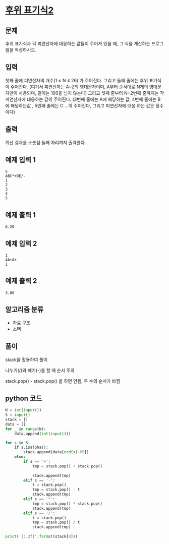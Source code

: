 # [후위 표기식2](https://www.acmicpc.net/problem/1935)

## 문제
후위 표기식과 각 피연산자에 대응하는 값들이 주어져 있을 때, 그 식을 계산하는 프로그램을 작성하시오.

## 입력
첫째 줄에 피연산자의 개수(1 ≤ N ≤ 26) 가 주어진다. 그리고 둘째 줄에는 후위 표기식이 주어진다. (여기서 피연산자는 A~Z의 영대문자이며, A부터 순서대로 N개의 영대문자만이 사용되며, 길이는 100을 넘지 않는다) 그리고 셋째 줄부터 N+2번째 줄까지는 각 피연산자에 대응하는 값이 주어진다. (3번째 줄에는 A에 해당하는 값, 4번째 줄에는 B에 해당하는값 , 5번째 줄에는 C ...이 주어진다, 그리고 피연산자에 대응 하는 값은 정수이다)

## 출력
계산 결과를 소숫점 둘째 자리까지 출력한다.

## 예제 입력 1 
    5
    ABC*+DE/-
    1
    2
    3
    4
    5

## 예제 출력 1 
    6.20

## 예제 입력 2
    1
    AA+A+
    1

## 예제 출력 2
    3.00

## 알고리즘 분류
- 자료 구조
- 스택

## 풀이
stack을 활용하여 풀이

나누기(/)와 빼기(-)를 할 때 순서 주의

stack.pop() - stack.pop() 을 하면 안됨, 두 수의 순서가 바뀜

## python 코드
```python
N = int(input())
S = input()
stack = []
data = []
for _ in range(N):
    data.append(int(input()))

for s in S:
    if s.isalpha():
        stack.append(data[ord(s)-65])
    else:
        if s == '+':
            tmp = stack.pop() + stack.pop()
            
            stack.append(tmp)
        elif s == '-':
            t = stack.pop()
            tmp = stack.pop() - t
            stack.append(tmp)
        elif s == '*':
            tmp = stack.pop() * stack.pop()
            stack.append(tmp)
        elif s == '/':
            t = stack.pop()
            tmp = stack.pop() / t
            stack.append(tmp)
        
print('{:.2f}'.format(stack[0]))
```